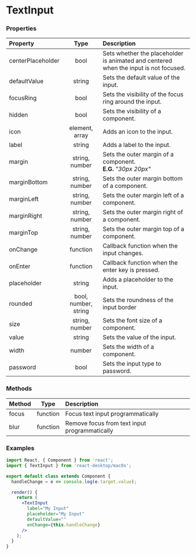 # TextInput

### Properties

Property            | Type                 | Description
:------------------ | :-------------------:| :----------
centerPlaceholder   | bool                 | Sets whether the placeholder is animated and centered when the input is not focused.
defaultValue        | string               | Sets the default value of the input.
focusRing           | bool                 | Sets the visibility of the focus ring around the input.
hidden              | bool                 | Sets the visibility of a component.
icon                | element, array       | Adds an icon to the input.
label               | string               | Adds a label to the input.
margin              | string, number       | Sets the outer margin of a component.<br/>__E.G.__ _"30px 20px"_
marginBottom        | string, number       | Sets the outer margin bottom of a component.
marginLeft          | string, number       | Sets the outer margin left of a component.
marginRight         | string, number       | Sets the outer margin right of a component.
marginTop           | string, number       | Sets the outer margin top of a component.
onChange            | function             | Callback function when the input changes.
onEnter             | function             | Callback function when the enter key is pressed.
placeholder         | string               | Adds a placeholder to the input.
rounded             | bool, number, string | Sets the roundness of the input border
size                | string, number       | Sets the font size of a component.
value               | string               | Sets the value of the input.
width               | number               | Sets the width of a component.
password            | bool                 | Sets the input type to password.

### Methods

Method              | Type           | Description
:------------------ | :-------------:| :----------
focus               | function       | Focus text input programmatically
blur                | function       | Remove focus from text input programmatically

### Examples

```jsx
import React, { Component } from 'react';
import { TextInput } from 'react-desktop/macOs';

export default class extends Component {
  handleChange = e => console.log(e.target.value);

  render() {
    return (
      <TextInput
        label="My Input"
        placeholder="My Input"
        defaultValue=""
        onChange={this.handleChange}
      />
    );
  }
}
```
